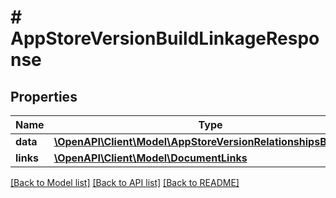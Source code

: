 # # AppStoreVersionBuildLinkageResponse

## Properties

Name | Type | Description | Notes
------------ | ------------- | ------------- | -------------
**data** | [**\OpenAPI\Client\Model\AppStoreVersionRelationshipsBuildData**](AppStoreVersionRelationshipsBuildData.md) |  | 
**links** | [**\OpenAPI\Client\Model\DocumentLinks**](DocumentLinks.md) |  | 

[[Back to Model list]](../../README.md#documentation-for-models) [[Back to API list]](../../README.md#documentation-for-api-endpoints) [[Back to README]](../../README.md)



